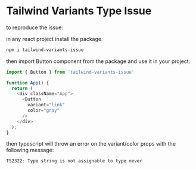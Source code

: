 # Tailwind Variants Type Issue

to reproduce the issue:

in any react project install the package:
```bash
npm i tailwind-variants-issue
```
then import Button component from the package and use it in your project:
```javascript
import { Button } from 'tailwind-variants-issue'

function App() {
  return (
    <div className="App">
      <Button
        variant="link"
        color="gray"
      />
    </div>
  );
}
```
then typescript will throw an error on the variant/color props with the following message:
```bash
TS2322: Type string is not assignable to type never
```
